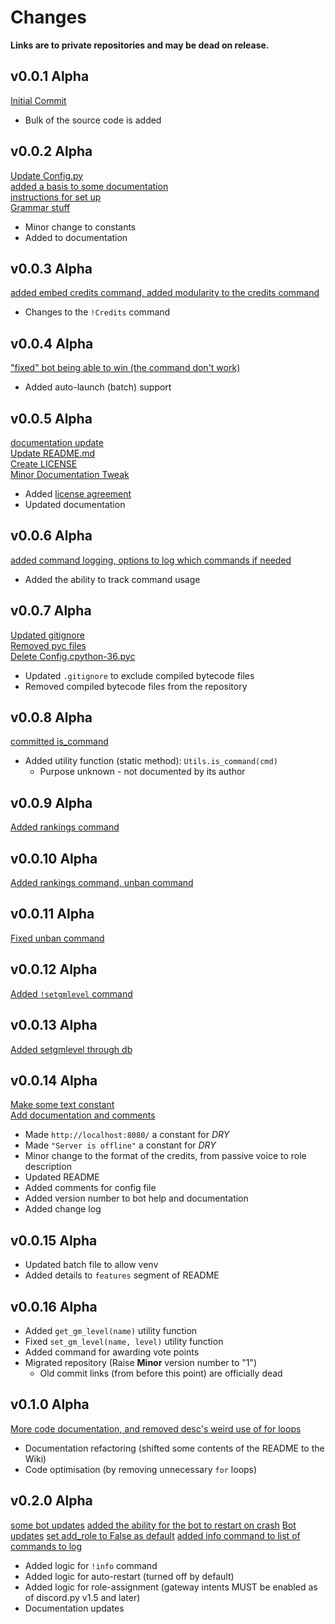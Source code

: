 # Changes
**Links are to private repositories and may be dead on release.**
## v0.0.1 Alpha
[Initial Commit](https://github.com/Descended/MaplestoryDiscBot/commit/2ac3f4d395281b46a68fcdaef188e122912fa89b)  
  - Bulk of the source code is added  
## v0.0.2 Alpha
[Update Config.py](https://github.com/Descended/MaplestoryDiscBot/commit/03995d92252666b2a79dcdcc6896192bc4a537fa)  
[added a basis to some documentation](https://github.com/Descended/MaplestoryDiscBot/commit/4968b2cbc4859619483ba7beca99198fdd05119f)  
[instructions for set up](https://github.com/Descended/MaplestoryDiscBot/commit/98165fad33adad2e4df06b70c2f75432f424fe36)  
[Grammar stuff](https://github.com/Descended/MaplestoryDiscBot/commit/2b412699b3ad9ca36e76385de602093e9788747f)  
  - Minor change to constants
  - Added to documentation
## v0.0.3 Alpha
[added embed credits command, added modularity to the credits command](https://github.com/Descended/MaplestoryDiscBot/commit/ec6f4e346af37ebd5214e1f652de273bd0ddb083)  
  - Changes to the `!Credits` command  
## v0.0.4 Alpha
["fixed" bot being able to win (the command don't work)](https://github.com/Descended/MaplestoryDiscBot/commit/8d620ff2ab6ae3e79aef3aa9f69bbb60bf65c388)  
  - Added auto-launch (batch) support  
## v0.0.5 Alpha
[documentation update](https://github.com/Descended/MaplestoryDiscBot/commit/cd24d2dd98aecb65a80c8a247d4466b1d8dca1e7)  
[Update README.md](https://github.com/Descended/MaplestoryDiscBot/commit/598e1f044c86382c611a732595fafd72294b5073)  
[Create LICENSE](https://github.com/Descended/MaplestoryDiscBot/commit/dd5c108c846033fed4433c7533918f66ae3bd823)  
[Minor Documentation Tweak](https://github.com/Descended/MaplestoryDiscBot/commit/78141f8414615517f38bda838d65f9da576509cd)  
  - Added [license agreement](LICENSE)
  - Updated documentation
## v0.0.6 Alpha
[added command logging, options to log which commands if needed](https://github.com/Descended/MaplestoryDiscBot/commit/58636774fddf5f6c53918961ad2c53670c7dbb43)  
  - Added the ability to track command usage
## v0.0.7 Alpha
[Updated gitignore](https://github.com/Descended/MaplestoryDiscBot/commit/a3707a6692e4aa34f61c4a6c41a8f1c35ece8946)  
[Removed pyc files](https://github.com/Descended/MaplestoryDiscBot/commit/0b84c2021eeb39116ccc3dff0b665d2070d4cc21)  
[Delete Config.cpython-36.pyc](https://github.com/Descended/MaplestoryDiscBot/commit/8b711530d90f877d95c8fcfdfc62bf96fa3c3ef0)  
 - Updated `.gitignore` to exclude compiled bytecode files
 - Removed compiled bytecode files from the repository
## v0.0.8 Alpha
[committed is_command](https://github.com/Descended/MaplestoryDiscBot/commit/7f5255a67fd426320008f0882e4c3ab02ea7097b)  
  - Added utility function (static method): `Utils.is_command(cmd)` 
    - Purpose unknown - not documented by its author
## v0.0.9 Alpha
[Added rankings command](https://github.com/Descended/MaplestoryDiscBot/commit/871fa89e44b6aee1ddcfabf84cc7bd0c1f3dc4eb)  
## v0.0.10 Alpha
[Added rankings command, unban command](https://github.com/Descended/MaplestoryDiscBot/commit/71c30def46496a76ff2ae335cb40e659aa10eb2c)  
## v0.0.11 Alpha
[Fixed unban command](https://github.com/Descended/MaplestoryDiscBot/commit/8f88ffa531591e11796a801623d6f75c47828d2a)  
## v0.0.12 Alpha
[Added `!setgmlevel` command](https://github.com/Descended/MaplestoryDiscBot/commit/5ce585271384ace96ce3a0ba2e381317644fc982)  
## v0.0.13 Alpha
[Added setgmlevel through db](https://github.com/Descended/MaplestoryDiscBot/commit/7cc9f4b0ea57591a9a2b1f64fb86b48c14f6ec4c)    
## v0.0.14 Alpha
[Make some text constant](https://github.com/Descended/MaplestoryDiscBot/commit/9e6b93a88179ae29aa2c5308155a243bd9b96e2c)  
[Add documentation and comments](https://github.com/Descended/MaplestoryDiscBot/commit/e43f139511daaebf09efe8f80b9e5dd51204e669)  
  - Made `http://localhost:8080/` a constant for *DRY*
  - Made `"Server is offline"` a constant for *DRY*
  - Minor change to the format of the credits, from passive voice to role description
  - Updated README
  - Added comments for config file
  - Added version number to bot help and documentation
  - Added change log
## v0.0.15 Alpha  
  - Updated batch file to allow venv
  - Added details to `features` segment of README
## v0.0.16 Alpha  
  - Added `get_gm_level(name)` utility function
  - Fixed `set_gm_level(name, level)` utility function
  - Added command for awarding vote points
  - Migrated repository (Raise **Minor** version number to "1")
    - Old commit links (from before this point) are officially dead
## v0.1.0 Alpha
[More code documentation, and removed desc's weird use of for loops](https://github.com/Descended/MaplestoryDiscBot/commit/e26b3bc86523085be9c1a07ec3651f18dd8ac68e)  
  - Documentation refactoring (shifted some contents of the README to the Wiki)
  - Code optimisation (by removing unnecessary `for` loops)
## v0.2.0 Alpha
[some bot updates](https://github.com/Descended/MaplestoryDiscBot/commit/f079569dd8b16cd079fe48c60d78f954c974155e)
[added the ability for the bot to restart on crash](https://github.com/Descended/MaplestoryDiscBot/commit/ab77c8a53a21acf40572139550b7806ad6bff267)
[Bot updates](https://github.com/Descended/MaplestoryDiscBot/commit/ba38ffc0e6d6abeb81362d397d022cd17707bf65)
[set add_role to False as default](https://github.com/Descended/MaplestoryDiscBot/commit/59805a7a9e8a03a50879245d1f9736e59840f151)
[added info command to list of commands to log](https://github.com/Descended/MaplestoryDiscBot/commit/c53f374f9ee79115303f2e8cb591229ba758b1fc)
  - Added logic for `!info` command
  - Added logic for auto-restart (turned off by default)
  - Added logic for role-assignment (gateway intents MUST be enabled as of discord.py v1.5 and later)
  - Documentation updates
